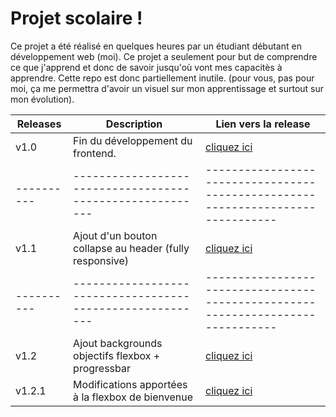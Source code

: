# Projet scolaire !
  Ce projet a été réalisé en quelques heures par un étudiant débutant en développement web (moi). Ce projet a seulement pour but de comprendre ce que j'apprend et donc de savoir jusqu'où vont mes capacitès à apprendre. Cette repo est donc partiellement inutile. (pour vous, pas pour moi, ça me permettra d'avoir un visuel sur mon apprentissage et surtout sur mon évolution).
  
| Releases | Description                                             | Lien vers la release                                                          |
|----------|---------------------------------------------------------|-------------------------------------------------------------------------------|
| v1.0     | Fin du développement du frontend.                       | [cliquez ici](https://github.com/Nexus011/school-project/releases/tag/v1.0)   |
|----------|---------------------------------------------------------|-------------------------------------------------------------------------------|
| v1.1     | Ajout d'un bouton collapse au header (fully responsive) | [cliquez ici](https://github.com/Nexus011/school-project/releases/tag/v1.1)   |
|----------|---------------------------------------------------------|-------------------------------------------------------------------------------|
| v1.2     | Ajout backgrounds objectifs flexbox + progressbar       | [cliquez ici](https://github.com/Nexus011/school-project/releases/tag/v1.2)   |
| v1.2.1   | Modifications apportées à la flexbox de bienvenue       | [cliquez ici](https://github.com/Nexus011/school-project/releases/tah/v1.2.1) |
